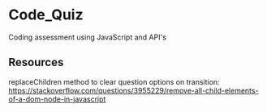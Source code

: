 # Code_Quiz
Coding assessment using JavaScript and API's


## Resources

replaceChildren method to clear question options on transition:
https://stackoverflow.com/questions/3955229/remove-all-child-elements-of-a-dom-node-in-javascript